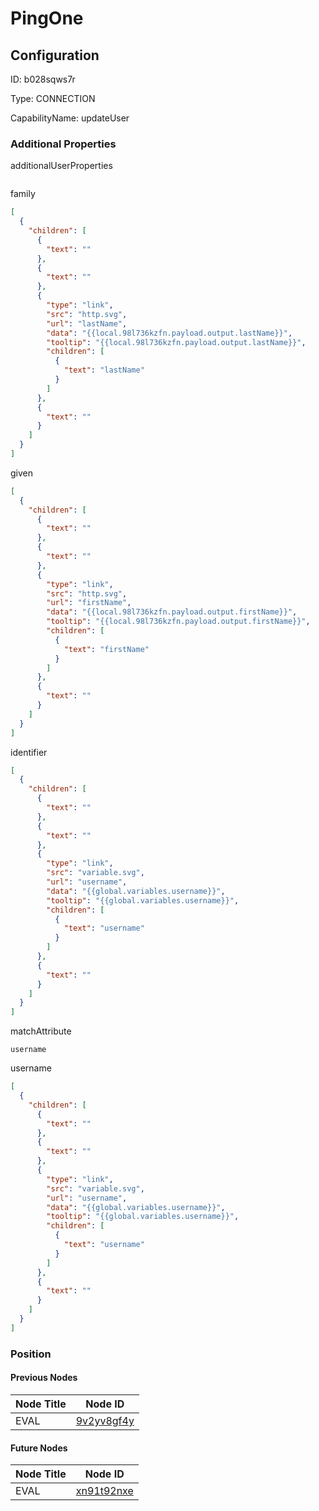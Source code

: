 # PingOne
## Configuration
ID:  b028sqws7r

Type: CONNECTION 

CapabilityName: updateUser






### Additional Properties
additionalUserProperties
```
```


family
```json 
[
  {
    "children": [
      {
        "text": ""
      },
      {
        "text": ""
      },
      {
        "type": "link",
        "src": "http.svg",
        "url": "lastName",
        "data": "{{local.98l736kzfn.payload.output.lastName}}",
        "tooltip": "{{local.98l736kzfn.payload.output.lastName}}",
        "children": [
          {
            "text": "lastName"
          }
        ]
      },
      {
        "text": ""
      }
    ]
  }
]
```


given
```json 
[
  {
    "children": [
      {
        "text": ""
      },
      {
        "text": ""
      },
      {
        "type": "link",
        "src": "http.svg",
        "url": "firstName",
        "data": "{{local.98l736kzfn.payload.output.firstName}}",
        "tooltip": "{{local.98l736kzfn.payload.output.firstName}}",
        "children": [
          {
            "text": "firstName"
          }
        ]
      },
      {
        "text": ""
      }
    ]
  }
]
```


identifier
```json 
[
  {
    "children": [
      {
        "text": ""
      },
      {
        "text": ""
      },
      {
        "type": "link",
        "src": "variable.svg",
        "url": "username",
        "data": "{{global.variables.username}}",
        "tooltip": "{{global.variables.username}}",
        "children": [
          {
            "text": "username"
          }
        ]
      },
      {
        "text": ""
      }
    ]
  }
]
```


matchAttribute
```string 
username
```


username
```json 
[
  {
    "children": [
      {
        "text": ""
      },
      {
        "text": ""
      },
      {
        "type": "link",
        "src": "variable.svg",
        "url": "username",
        "data": "{{global.variables.username}}",
        "tooltip": "{{global.variables.username}}",
        "children": [
          {
            "text": "username"
          }
        ]
      },
      {
        "text": ""
      }
    ]
  }
]
```





### Position

#### Previous Nodes
| Node Title | Node ID |
| :------------- | ------------ |
| EVAL | [9v2yv8gf4y](./9v2yv8gf4y.md) | 
 
 #### Future Nodes
| Node Title | Node ID |
| :------------- | ------------ |
| EVAL |[xn91t92nxe](./xn91t92nxe.md) | 